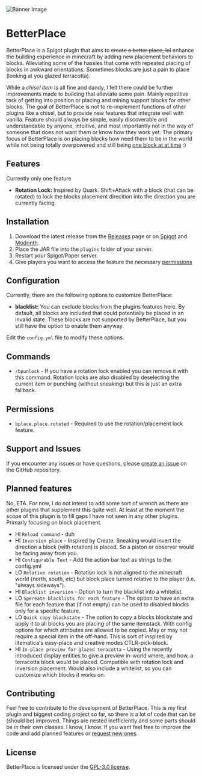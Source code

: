 ![Banner Image](https://server26.net/l/betterplacebanner.png)
# BetterPlace

BetterPlace is a Spigot plugin that aims to ~~create a better place, lol~~ enhance the building experience in minecraft by adding new placement behaviors to blocks. Alleviating some of the hassles that come with repeated placing of blocks in awkward orientations. Sometimes blocks are just a pain to place (looking at you glazed terracotta). 

While a _chisel item_ is all fine and dandy, I felt there could be further improvements made to building that alleviate some pain. Mainly repetitive task of getting into position or placing and mining support blocks for other blocks.
The goal of BetterPlace is not to re-implement functions of other plugins like a chisel, but to provide new features that integrate well with vanilla. Feature should always be simple, easily discoverable and understandable by anyone, intuitive, and most importantly not in the way of someone that does not want them or know how they work yet. The primary focus of BetterPlace is on placing blocks how need them to be in the world while not being totally overpowered and still being [one block at at time](https://archive.org/details/minecraft-game-design/page/n18/mode/1up) :)

## Features

Currently only one feature
- **Rotation Lock:** Inspired by Quark. Shift+Attack with a block (that can be rotated) to lock the blocks placement direcition into the direction you are currently facing.

## Installation

1. Download the latest release from the [Releases](https://github.com/lerokko/BetterPlace/releases) page or on [Spigot](https://www.spigotmc.org/resources/betterplace.114520/) and [Modrinth](https://modrinth.com/plugin/betterplace).
2. Place the JAR file into the `plugins` folder of your server.
3. Restart your Spigot/Paper server.
4. Give players you want to access the feature the necessary [permissions](#Permissions)

## Configuration

Currently, there are the following options to customize BetterPlace:

- **blacklist:** You can exclude blocks from the plugins features here. By default, all blocks are included that could potentially be placed in an invalid state. These blocks are not supported by BetterPlace, but you still have the option to enable them anyway.

Edit the `config.yml` file to modify these options.

## Commands

- `/bpunlock` - If you have a rotation lock enabled you can remove it with this command. Rotation locks are also disabled by deselecting the current item or punching (without sneaking) but this is just an extra fallback.

## Permissions

- `bplace.place.rotated` - Required to use the rotation/placement lock feature.

## Support and Issues

If you encounter any issues or have questions, please [create an issue](https://github.com/lerokko/BetterPlace/issues) on the GitHub repository.

## Planned features

No, ETA. For now, I do not intend to add some sort of wrench as there are other plugins that supplement this quite well. At least at the moment the scope of this plugin is to fill gaps I have not seen in any other plugins. Primarly focusing on block placement.

- HI `Reload command` - duh
- HI `Inversion place` - Inspired by Create. Sneaking would invert the direction a block (with rotation) is placed. So a piston or observer would be facing away from you.
- HI `Configurable Text` - Add the action bar text as strings to the config.yml
- LO `Relative rotation` - Rotation lock is not aligned to the minecraft world (north, south, etc) but block place turned relative to the player (i.e. "always sideways"). 
- HI `Blacklist inversion` - Option to turn the blacklist into a whitelist.
- LO `Spereate blacklists for each feature` - The option to have an extra file for each feature that (if not empty) can be used to disabled blocks only for a specific feature.
- LO `Quick copy blockstate` - The option to copy a blocks blockstate and apply it to all blocks you are placing of the same itemstack. With config options for which attributes are allowed to be copied. May or may not require a special item in the off-hand. This is sort of inspired by litematica's easy-place and creative modes CTLR-pick-block.  
- HI `In-place preview for glazed teracotta` - Using the recently introduced display entities to give a preview in-world where, and how, a terracotta block would be placed. Compatible with rotation lock and inversion placement. Would also include a whitelist, so you can customize which blocks it works on.

## Contributing

Feel free to contribute to the development of BetterPlace. This is my first plugin and biggest coding project so far, so there is a lot of code that can be (should be) improved. Things are nested inefficiently and some parts should be in their own classes. I know, I know. If you want feel free to improve the code and add planned features or [request new ones](https://github.com/lerokko/BetterPlace/issues).

## License

BetterPlace is licensed under the [GPL-3.0 license](LICENSE).

